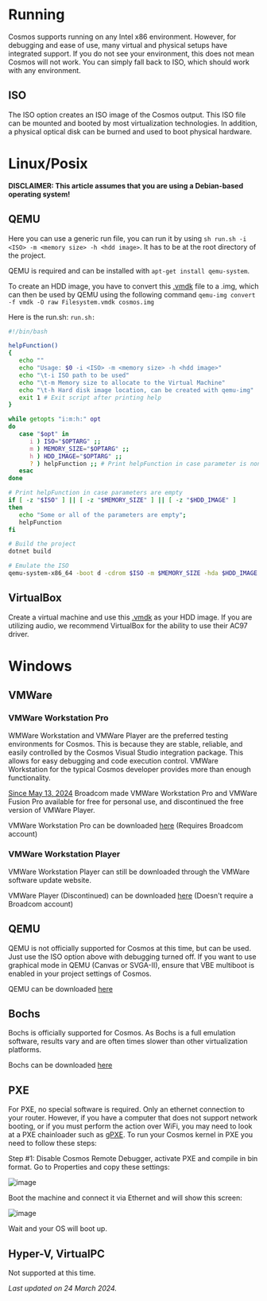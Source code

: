 # Running
Cosmos supports running on any Intel x86 environment. However, for debugging
and ease of use, many virtual and physical setups have integrated support. If
you do not see your environment, this does not mean Cosmos will not work. You
can simply fall back to ISO, which should work with any environment.

##  ISO

The ISO option creates an ISO image of the Cosmos output. This ISO file can be
mounted and booted by most virtualization technologies. In addition, a physical
optical disk can be burned and used to boot physical hardware.

# Linux/Posix
**DISCLAIMER: This article assumes that you are using a Debian-based operating system!**

## QEMU
Here you can use a generic run file, you can run it by using `sh run.sh -i <ISO> -m <memory size> -h <hdd image>`. It has to be at the root directory of the project.

QEMU is required and can be installed with `apt-get install qemu-system`.

To create an HDD image, you have to convert this [.vmdk](https://github.com/CosmosOS/Cosmos/blob/master/Build/VMWare/Workstation/Filesystem.vmdk?raw=true) file to a .img, which can then be used by QEMU using the following command
`qemu-img convert -f vmdk -O raw Filesystem.vmdk cosmos.img`

Here is the run.sh:
`run.sh:`
```sh
#!/bin/bash

helpFunction()
{
   echo ""
   echo "Usage: $0 -i <ISO> -m <memory size> -h <hdd image>"
   echo "\t-i ISO path to be used"
   echo "\t-m Memory size to allocate to the Virtual Machine"
   echo "\t-h Hard disk image location, can be created with qemu-img"
   exit 1 # Exit script after printing help
}

while getopts "i:m:h:" opt
do
   case "$opt" in
      i ) ISO="$OPTARG" ;;
      m ) MEMORY_SIZE="$OPTARG" ;;
      h ) HDD_IMAGE="$OPTARG" ;;
      ? ) helpFunction ;; # Print helpFunction in case parameter is non-existent
   esac
done

# Print helpFunction in case parameters are empty
if [ -z "$ISO" ] || [ -z "$MEMORY_SIZE" ] || [ -z "$HDD_IMAGE" ]
then
   echo "Some or all of the parameters are empty";
   helpFunction
fi

# Build the project
dotnet build

# Emulate the ISO
qemu-system-x86_64 -boot d -cdrom $ISO -m $MEMORY_SIZE -hda $HDD_IMAGE
```

## VirtualBox
Create a virtual machine and use this [.vmdk](https://github.com/CosmosOS/Cosmos/blob/master/Build/VMWare/Workstation/Filesystem.vmdk?raw=true) as your HDD image.
If you are utilizing audio, we recommend VirtualBox for the ability to use their AC97 driver.

# Windows

## VMWare

### VMWare Workstation Pro

WMWare Workstation and VMWare Player are the preferred testing environments
for Cosmos. This is because they are stable, reliable, and easily controlled
by the Cosmos Visual Studio integration package. This allows for easy debugging and code execution control.
VMWare Workstation for the typical Cosmos developer provides more than enough functionality.

[Since May 13, 2024](https://blogs.vmware.com/workstation/2024/05/vmware-workstation-pro-now-available-free-for-personal-use.html) Broadcom made VMWare Workstation Pro and VMWare Fusion Pro available for free for personal use, and discontinued the free version of VMWare Player.

VMWare Workstation Pro can be downloaded [here](https://www.vmware.com/products/desktop-hypervisor/workstation-and-fusion) (Requires Broadcom account)

### VMWare Workstation Player

VMWare Workstation Player can still be downloaded through the VMWare software update website.

VMWare Player (Discontinued) can be downloaded [here](https://softwareupdate.vmware.com/cds/vmw-desktop/player/17.6.2/24409262/) (Doesn't require a Broadcom account)

## QEMU

QEMU is not officially supported for Cosmos at this time, but can be used. Just use the ISO option above with debugging turned off.
If you want to use graphical mode in QEMU (Canvas or SVGA-II), ensure that VBE multiboot is enabled in your project settings of Cosmos.

QEMU can be downloaded [here](https://www.qemu.org/download/)

## Bochs

Bochs is officially supported for Cosmos. As Bochs is a full emulation software, results vary and are often times slower than other virtualization platforms.

Bochs can be downloaded [here](https://bochs.sourceforge.io/getcurrent.html)

## PXE

For PXE, no special software is required. Only an ethernet connection to your router. However, if you have a computer that does not support network booting, or if you must perform the action over WiFi, you may need to look at a PXE chainloader such as [gPXE](http://etherboot.org/wiki/).
To run your Cosmos kernel in PXE you need to follow these steps:

Step #1: Disable Cosmos Remote Debugger, activate PXE and compile in bin format.
Go to Properties and copy these settings:

![image](https://user-images.githubusercontent.com/98218366/178479237-a22a7b5f-250e-432d-ba74-0da502e82f7b.png)

Boot the machine and connect it via Ethernet and will show this screen:

![image](https://user-images.githubusercontent.com/98218366/178479800-c70faa5d-1fab-4da4-8f27-05eefee89b75.png)

Wait and your OS will boot up.

## Hyper-V, VirtualPC

Not supported at this time.


*Last updated on 24 March 2024.*
